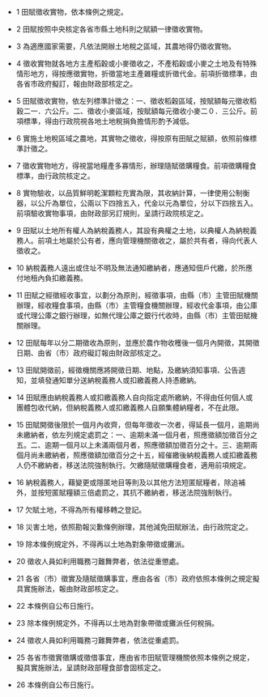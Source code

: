 * 1 田賦徵收實物，依本條例之規定。

* 2 田賦按照中央核定各省市縣土地科則之賦額一律徵收實物。

* 3 為適應國家需要，凡依法開辦土地稅之區域，其農地得仍徵收實物。

* 4 徵收實物就各地方主產稻穀或小麥徵收之，不產稻穀或小麥之土地及有特殊情形地方，得按應徵實物，折徵當地主產雜糧或折徵代金。前項折徵標準，由各省市政府擬訂，報由財政部核定之。

* 5 田賦徵收實物，依左列標準計徵之：一、徵收稻穀區域，按賦額每元徵收稻穀二一．六公斤。二、徵收小麥區域，按賦額每元徵收小麥二０．三公斤。前項標準，得由行政院視各地土地稅捐負擔情形酌予減低。

* 6 實施土地稅區域之農地，其實物之徵收，得按原有田賦之賦額，依照前條標準計徵之。

* 7 徵收實物地方，得視當地糧產多寡情形，辦理隨賦徵購糧食。前項徵購糧食標準，由行政院核定之。

* 8 實物驗收，以品質鮮明乾潔顆粒充實為限，其收納計算，一律使用公制衡器，以公斤為單位，公兩以下四捨五入，代金以元為單位，分以下四捨五入。前項驗收實物事項，由財政部另訂規則，呈請行政院核定之。

* 9 田賦以土地所有權人為納稅義務人，其設有典權之土地，以典權人為納稅義務人。前項土地屬於公有者，應向管理機關徵收之，屬於共有者，得向代表人徵收之。

* 10 納稅義務人遠出或住址不明及無法通知繳納者，應通知佃戶代繳，於所應付地租內負扣繳義務。

* 11 田賦之經徵經收事宜，以劃分為原則，經徵事項，由縣（市）主管田賦機關辦理，經收糧食事項，由縣（市）主管糧食機關辦理，經收代金事項，由公庫或代理公庫之銀行辦理，如無代理公庫之銀行代收時，由縣（市）主管田賦機關辦理。

* 12 田賦每年以分二期徵收為原則，並應於農作物收穫後一個月內開徵，其開徵日期、由省（市）政府礙訂報由財政部核定之。

* 13 田賦開徵前，經徵機關應將開徵日期、地點，及繳納須知事項、公告週知，並填發通知單分送納稅義務人或扣繳義務人持憑繳納。

* 14 田賦應由納稅義務人或扣繳義務人自向指定處所繳納，不得由任何個人或團體包收代納，但納稅義務人或扣繳義務人自願集體納糧者，不在此限。

* 15 田賦開徵後限於一個月內收齊，但每年徵收一次者，得延長一個月，逾期尚未繳納者，依左列規定處罰之：一、逾期未滿一個月者，照應徵額加徵百分之五。二、逾期一個月以上未滿兩個月者，照應徵額加徵百分之十。三、逾期兩個月尚未繳納者，照應徵額加徵百分之十五，經催繳後納稅義務人或扣繳義務人仍不繳納者，移送法院強制執行。欠繳隨賦徵購糧食者，適用前項規定。

* 16 納稅義務人，藉變更或隱匿地目等則及以其他方法短匿賦糧者，除追補外，並按短匿賦糧額三倍處罰之，其抗不繳納者，移送法院強制執行。

* 17 欠賦土地，不得為所有權移轉之登記。

* 18 災害土地，依照勘報災歉條例辦理，其他減免田賦辦法，由行政院定之。

* 19 除本條例規定外，不得再以土地為對象帶徵或攤派。

* 20 徵收人員如利用職務刁難舞弊者，依法從重懲處。

* 21 各省（市）徵實及隨賦徵購事宜，應由各省（市）政府依照本條例之規定擬具實施辦法，報由財政部核定之。

* 22 本條例自公布日施行。

* 23 除本條例規定外，不得再以土地為對象帶徵或攤派任何稅捐。

* 24 徵收人員如利用職務刁難舞弊者，依法從重處罰。

* 25 各省市徵實徵購或徵借事宜，應由省市田賦管理機關依照本條例之規定，擬具實施辦法，呈請財政部糧食部會固核定之。

* 26 本條例自公布日施行。

